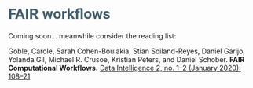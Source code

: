 # <font style="font-family:roboto;color:#455e6c;font-size:30px"> <b> FAIR workflows </b> </font> </td>

Coming soon... meanwhile consider the reading list:

Goble, Carole, Sarah Cohen-Boulakia, Stian Soiland-Reyes, Daniel Garijo, Yolanda Gil, Michael R. Crusoe, Kristian Peters, and Daniel Schober. **FAIR Computational Workflows.** [Data Intelligence 2, no. 1–2 (January 2020): 108–21](https://doi.org/10.1162/dint_a_00033)  


